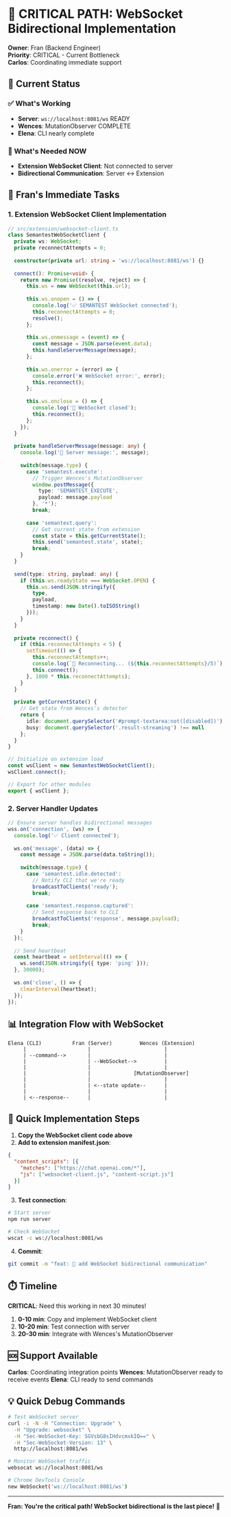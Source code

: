 # 🔴 CRITICAL PATH: WebSocket Bidirectional Implementation

**Owner**: Fran (Backend Engineer)  
**Priority**: CRITICAL - Current Bottleneck  
**Carlos**: Coordinating immediate support

## 🚨 Current Status

### ✅ What's Working
- **Server**: `ws://localhost:8081/ws` READY
- **Wences**: MutationObserver COMPLETE
- **Elena**: CLI nearly complete

### 🔴 What's Needed NOW
- **Extension WebSocket Client**: Not connected to server
- **Bidirectional Communication**: Server ↔ Extension

## 🎯 Fran's Immediate Tasks

### 1. Extension WebSocket Client Implementation

```typescript
// src/extension/websocket-client.ts
class SemantestWebSocketClient {
  private ws: WebSocket;
  private reconnectAttempts = 0;
  
  constructor(private url: string = 'ws://localhost:8081/ws') {}
  
  connect(): Promise<void> {
    return new Promise((resolve, reject) => {
      this.ws = new WebSocket(this.url);
      
      this.ws.onopen = () => {
        console.log('✅ SEMANTEST WebSocket connected');
        this.reconnectAttempts = 0;
        resolve();
      };
      
      this.ws.onmessage = (event) => {
        const message = JSON.parse(event.data);
        this.handleServerMessage(message);
      };
      
      this.ws.onerror = (error) => {
        console.error('❌ WebSocket error:', error);
        this.reconnect();
      };
      
      this.ws.onclose = () => {
        console.log('🔌 WebSocket closed');
        this.reconnect();
      };
    });
  }
  
  private handleServerMessage(message: any) {
    console.log('📨 Server message:', message);
    
    switch(message.type) {
      case 'semantest.execute':
        // Trigger Wences's MutationObserver
        window.postMessage({
          type: 'SEMANTEST_EXECUTE',
          payload: message.payload
        }, '*');
        break;
        
      case 'semantest.query':
        // Get current state from extension
        const state = this.getCurrentState();
        this.send('semantest.state', state);
        break;
    }
  }
  
  send(type: string, payload: any) {
    if (this.ws.readyState === WebSocket.OPEN) {
      this.ws.send(JSON.stringify({
        type,
        payload,
        timestamp: new Date().toISOString()
      }));
    }
  }
  
  private reconnect() {
    if (this.reconnectAttempts < 5) {
      setTimeout(() => {
        this.reconnectAttempts++;
        console.log(`🔄 Reconnecting... (${this.reconnectAttempts}/5)`);
        this.connect();
      }, 1000 * this.reconnectAttempts);
    }
  }
  
  private getCurrentState() {
    // Get state from Wences's detector
    return {
      idle: document.querySelector('#prompt-textarea:not([disabled])') !== null,
      busy: document.querySelector('.result-streaming') !== null
    };
  }
}

// Initialize on extension load
const wsClient = new SemantestWebSocketClient();
wsClient.connect();

// Export for other modules
export { wsClient };
```

### 2. Server Handler Updates

```typescript
// Ensure server handles bidirectional messages
wss.on('connection', (ws) => {
  console.log('✅ Client connected');
  
  ws.on('message', (data) => {
    const message = JSON.parse(data.toString());
    
    switch(message.type) {
      case 'semantest.idle.detected':
        // Notify CLI that we're ready
        broadcastToClients('ready');
        break;
        
      case 'semantest.response.captured':
        // Send response back to CLI
        broadcastToClients('response', message.payload);
        break;
    }
  });
  
  // Send heartbeat
  const heartbeat = setInterval(() => {
    ws.send(JSON.stringify({ type: 'ping' }));
  }, 30000);
  
  ws.on('close', () => {
    clearInterval(heartbeat);
  });
});
```

## 📊 Integration Flow with WebSocket

```
Elena (CLI)          Fran (Server)         Wences (Extension)
     |                    |                        |
     | --command-->       |                        |
     |                    | --WebSocket-->         |
     |                    |                        |
     |                    |              [MutationObserver]
     |                    |                        |
     |                    | <--state update--      |
     |                    |                        |
     | <--response--      |                        |
```

## 🚀 Quick Implementation Steps

1. **Copy the WebSocket client code above**
2. **Add to extension manifest.json**:
```json
{
  "content_scripts": [{
    "matches": ["https://chat.openai.com/*"],
    "js": ["websocket-client.js", "content-script.js"]
  }]
}
```

3. **Test connection**:
```bash
# Start server
npm run server

# Check WebSocket
wscat -c ws://localhost:8081/ws
```

4. **Commit**:
```bash
git commit -m "feat: 🚀 add WebSocket bidirectional communication"
```

## ⏱️ Timeline

**CRITICAL**: Need this working in next 30 minutes!

1. **0-10 min**: Copy and implement WebSocket client
2. **10-20 min**: Test connection with server
3. **20-30 min**: Integrate with Wences's MutationObserver

## 🆘 Support Available

**Carlos**: Coordinating integration points
**Wences**: MutationObserver ready to receive events
**Elena**: CLI ready to send commands

## 💡 Quick Debug Commands

```bash
# Test WebSocket server
curl -i -N -H "Connection: Upgrade" \
  -H "Upgrade: websocket" \
  -H "Sec-WebSocket-Key: SGVsbG8sIHdvcmxkIQ==" \
  -H "Sec-WebSocket-Version: 13" \
  http://localhost:8081/ws

# Monitor WebSocket traffic
websocat ws://localhost:8081/ws

# Chrome DevTools Console
new WebSocket('ws://localhost:8081/ws')
```

---

**Fran: You're the critical path! WebSocket bidirectional is the last piece!** 🚀